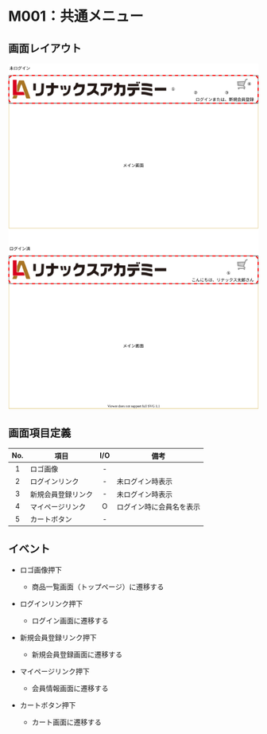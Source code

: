 # M001：共通メニュー

## 画面レイアウト

![](image/M000_共通メニュー.svg)

## 画面項目定義

|  No.  |  項目  |  I/O  |  備考  |
| :---: | --- |:---:| --- |
| 1 | ロゴ画像 | - |  |
| 2 | ログインリンク | - | 未ログイン時表示 |
| 3 | 新規会員登録リンク | - | 未ログイン時表示 |
| 4 | マイページリンク | O | ログイン時に会員名を表示 |
| 5 | カートボタン | - |  |

## イベント

- ロゴ画像押下
    - 商品一覧画面（トップページ）に遷移する

- ログインリンク押下
    - ログイン画面に遷移する
    
- 新規会員登録リンク押下
    - 新規会員登録画面に遷移する

- マイページリンク押下
    - 会員情報画面に遷移する

- カートボタン押下
    - カート画面に遷移する
